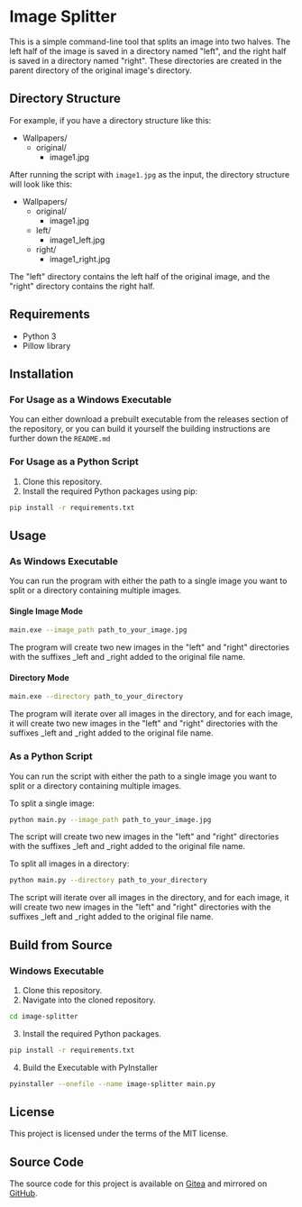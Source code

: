 # Image Splitter

This is a simple command-line tool that splits an image into two halves. The left half of the image is saved in a directory named "left", and the right half is saved in a directory named "right". These directories are created in the parent directory of the original image's directory.

## Directory Structure

For example, if you have a directory structure like this:

- Wallpapers/
  - original/
    - image1.jpg

After running the script with `image1.jpg` as the input, the directory structure will look like this:

- Wallpapers/
  - original/
    - image1.jpg
  - left/
    - image1_left.jpg
  - right/
    - image1_right.jpg

The "left" directory contains the left half of the original image, and the "right" directory contains the right half.

## Requirements

- Python 3
- Pillow library

## Installation

### For Usage as a Windows Executable
You can either download a prebuilt executable from the releases section of the repository, or you can build it yourself the building instructions are further down the `README.md`

### For Usage as a Python Script

1. Clone this repository.
2. Install the required Python packages using pip:

```sh
pip install -r requirements.txt
```

## Usage

### As Windows Executable
You can run the program with either the path to a single image you want to split or a directory containing multiple images.

#### Single Image Mode
```sh
main.exe --image_path path_to_your_image.jpg
```
The program will create two new images in the "left" and "right" directories with the suffixes _left and _right added to the original file name.

#### Directory Mode
```sh
main.exe --directory path_to_your_directory
```

The program will iterate over all images in the directory, and for each image, it will create two new images in the "left" and "right" directories with the suffixes _left and _right added to the original file name.

### As a Python Script
You can run the script with either the path to a single image you want to split or a directory containing multiple images.

To split a single image:

```sh
python main.py --image_path path_to_your_image.jpg
```
The script will create two new images in the "left" and "right" directories with the suffixes _left and _right added to the original file name.

To split all images in a directory:

```sh
python main.py --directory path_to_your_directory
```

The script will iterate over all images in the directory, and for each image, it will create two new images in the "left" and "right" directories with the suffixes _left and _right added to the original file name.

## Build from Source

### Windows Executable

1. Clone this repository.
2. Navigate into the cloned repository.
```sh
cd image-splitter
```
3. Install the required Python packages.
```sh
pip install -r requirements.txt
```
4. Build the Executable with PyInstaller
```sh
pyinstaller --onefile --name image-splitter main.py
```

## License
This project is licensed under the terms of the MIT license.

## Source Code

The source code for this project is available on [Gitea](https://gitea.fahrecker.com/andreas-personal/image-splitter) and mirrored on [GitHub](https://github.com/andreas-fahrecker/image-splitter).